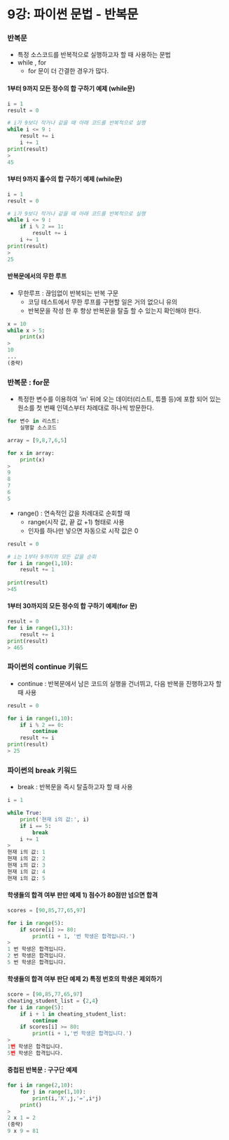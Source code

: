# 9강: 파이썬 문법 - 반복문

### 반복문

- 특정 소스코드를 반복적으로 실행하고자 할 때 사용하는 문법
- while , for
  - for 문이 더 간결한 경우가 많다.

#### 1부터 9까지 모든 정수의 합 구하기 예제 (while문)

```python
i = 1
result = 0

# i가 9보다 작거나 같을 때 아래 코드를 반복적으로 실행
while i <= 9 :
	result += i
	i += 1
print(result)
>
45
```

#### 1부터 9까지 홀수의 합 구하기 예제 (while문)

```python
i = 1
result = 0

# i가 9보다 작거나 같을 때 아래 코드를 반복적으로 실행
while i <= 9 :
	if i % 2 == 1:
		result += i
	i += 1
print(result)
>
25
```

#### 반복문에서의 무한 루프

- 무한루프 : 끊임없이 반복되는 반복 구문
  - 코딩 테스트에서 무한 루프를 구현할 일은 거의 없으니 유의
  - 반복문을 작성 한 후 항상 반복문을 탈출 할 수 있는지 확인해야 한다.

```python
x = 10
while x > 5:
	print(x)
>
10
...
(중략)
```

### 반복문 : for문

- 특정한 변수를 이용하여 'in' 뒤에 오는 데이터(리스트, 튜플 등)에 포함 되어 있는 원소를 첫 번째 인덱스부터 차례대로 하나씩 방문한다.

```python
for 변수 in 리스트:
	실행할 소스코드
```

```python
array = [9,8,7,6,5]

for x in array:
	print(x)
>
9
8
7
6
5
```

- range() : 연속적인 값을 차례대로 순회할 때
  - range(시작 값, 끝 값 +1) 형태로 사용
  - 인자를 하나만 넣으면 자동으로 시작 값은 0

```python
result = 0

# i는 1부터 9까지의 모든 값을 순회
for i in range(1,10):
	result += 1
	
print(result)
>45
```

#### 1부터 30까지의 모든 정수의 합 구하기 예제(for 문)

```python
result = 0
for i in range(1,31):
	result += i
print(result)
> 465
```

### 파이썬의 continue 키워드

- continue : 반복문에서 남은 코드의 실행을 건너뛰고, 다음 반복을 진행하고자 할 때 사용

```python
result = 0

for i in range(1,10):
	if i % 2 == 0:
		continue
	result += i
print(result)
> 25
```

### 파이썬의 break 키워드

- break : 반복문을 즉시 탈출하고자 할 때 사용

```python
i = 1

while True:
	print('현재 i의 값:', i)
	if i == 5:
		break
	i += 1
>
현재 i의 값: 1
현재 i의 값: 2
현재 i의 값: 3
현재 i의 값: 4
현재 i의 값: 5
```

#### 학생들의 합격 여부 판만 예제 1) 점수가 80점만 넘으면 합격

```python
scores = [90,85,77,65,97]

for i in range(5):
	if score[i] >= 80:
		print(i + 1, '번 학생은 합격입니다.')
>
1 번 학생은 합격입니다.
2 번 학생은 합격입니다.
5 번 학생은 합격입니다.
```

#### 학생들의 합격 여부 판단 예제  2) 특정 번호의 학생은 제외하기

```python
score = [90,85,77,65,97]
cheating_student_list = {2,4}
for i in range(5):
    if i + 1 in cheating_student_list:
        continue
    if scores[i] >= 80:
        print(i + 1,'번 학생은 합격입니다.')
>
1번 학생은 합격입니다.
5번 학생은 합격입니다.
```

#### 중첩된 반복문 : 구구단 예제

```python
for i in range(2,10):
	for j in range(1,10):
        print(i,'X',j,'=',i*j)
    print()
>
2 x 1 = 2 
(중략)
9 x 9 = 81
```

